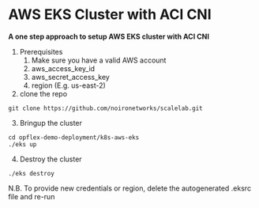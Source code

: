 # AWS EKS Cluster with ACI CNI
**A one step approach to setup AWS EKS cluster with ACI CNI**

1. Prerequisites
    1. Make sure you have a valid AWS account
    2. aws_access_key_id
    3. aws_secret_access_key
    4. region (E.g. us-east-2)
2. clone the repo
```
git clone https://github.com/noironetworks/scalelab.git
```
3. Bringup the cluster
```
cd opflex-demo-deployment/k8s-aws-eks
./eks up
```
4. Destroy the cluster
```
./eks destroy
```

N.B. To provide new credentials or region, delete the autogenerated .eksrc file and re-run
